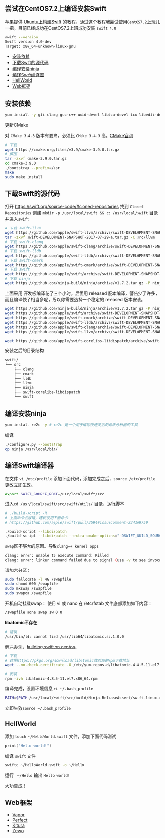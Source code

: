 尝试在CentOS7.2上编译安装Swift
---

苹果提供 [Ubuntu上构建Swift](https://github.com/apple/swift/blob/master/README.md) 的教程，通过这个教程我尝试使用`CentOS7.2`上玩儿一把。目前已经成功在CentOS7.2上班成功安装 `swift 4.0`

```bash
swift --version
Swift version 4.0-dev
Target: x86_64-unknown-linux-gnu
```

<!-- TOC -->

- [安装依赖](#安装依赖)
- [下载Swift的源代码](#下载swift的源代码)
- [编译安装ninja](#编译安装ninja)
- [编译Swift编译器](#编译swift编译器)
- [HellWorld](#hellworld)
- [Web框架](#web框架)

<!-- /TOC -->

## 安装依赖

```bash
yum install -y git clang gcc-c++ uuid-devel libicu-devel icu libedit-devel libxml2-devel sqlite-devel swig python-devel ncurses-libs ncurses-devel pkgconfig libuuid-devel epel-release libbsd-devel 
```

更新CMake

对 `CMake 3.4.3` 版本有要求，必须比 `CMake 3.4.3` 高。[CMake官网](https://cmake.org/download/)

```bash
# 下载
wget https://cmake.org/files/v3.9/cmake-3.9.0.tar.gz
# 解压
tar -zxvf cmake-3.9.0.tar.gz
cd cmake-3.9.0
./bootstrap --prefix=/usr
make
sudo make install
```

## 下载Swift的源代码

打开 https://swift.org/source-code/#cloned-repositories 找到 `Cloned Repositories` 创建 `mkdir -p /usr/local/swift && cd /usr/local/swift` 目录并进入`swift`

```bash
# 下载 swift-llvm
wget https://github.com/apple/swift-llvm/archive/swift-DEVELOPMENT-SNAPSHOT-2017-07-29-a.tar.gz -P llvm
tar -zxvf swift-DEVELOPMENT-SNAPSHOT-2017-07-29-a.tar.gz -C src/llvm
# 下载 swift-clang
wget https://github.com/apple/swift-clang/archive/swift-DEVELOPMENT-SNAPSHOT-2017-07-29-a.tar.gz -P clang
# 下载 swift-lldb
wget https://github.com/apple/swift-lldb/archive/swift-DEVELOPMENT-SNAPSHOT-2017-07-29-a.tar.gz -P lldb
# 下载 swift-cmark
wget https://github.com/apple/swift-cmark/archive/swift-DEVELOPMENT-SNAPSHOT-2017-07-29-a.tar.gz -P cmark
# 下载 swift
wget https://github.com/apple/swift/archive/swift-DEVELOPMENT-SNAPSHOT-2017-07-29-a.tar.gz -P swift
# 下载 ninja
wget https://github.com/ninja-build/ninja/archive/v1.7.2.tar.gz -P ninja
```

上面采用 开发板编译花了三个小时，后面用 released 版本编译，警告少了许多，而且编译快了相当多呢，所以你需要选择一个稳定的 released 版本安装。

```bash
wget https://github.com/ninja-build/ninja/archive/v1.7.2.tar.gz -P ninja
wget https://github.com/apple/swift/archive/swift-DEVELOPMENT-SNAPSHOT-2017-07-29-a.tar.gz  -P swift
wget https://github.com/apple/swift-cmark/archive/swift-DEVELOPMENT-SNAPSHOT-2017-07-29-a.tar.gz  -P cmark
wget https://github.com/apple/swift-lldb/archive/swift-DEVELOPMENT-SNAPSHOT-2017-07-29-a.tar.gz -P lldb
wget https://github.com/apple/swift-clang/archive/swift-DEVELOPMENT-SNAPSHOT-2017-07-29-a.tar.gz -P clang
wget https://github.com/apple/swift-llvm/archive/swift-DEVELOPMENT-SNAPSHOT-2017-07-29-a.tar.gz -P llvm

wget https://github.com/apple/swift-corelibs-libdispatch/archive/swift-DEVELOPMENT-SNAPSHOT-2017-07-30-a.tar.gz -P swift-corelibs-libdispatch 
```

安装之后的目录结构

```bash
swift/
└── src
    ├── clang
    ├── cmark
    ├── lldb
    ├── llvm
    ├── ninja
    ├── swift-corelibs-libdispatch 
    └── swift
```

## 编译安装ninja

```bash 
yum install re2c -y # re2c 是一个用于编写快速灵活的词法分析器的工具
```

编译

```bash
./configure.py --bootstrap
cp ninja /usr/local/bin/
```


## 编译Swift编译器

在文件 `vi /etc/profile` 添加下面代码，添加完成之后，`source /etc/profile` 更改立即生效。

```bash
export SWIFT_SOURCE_ROOT=/usr/local/swift/src
```

进入`cd /usr/local/swift/src/swift/utils/` 目录，运行脚本

```bash
# ./build-script -R
# 上面命令会报错，建议使用下面命令
# https://github.com/apple/swift/pull/3594#issuecomment-234169759

./build-script --libdispatch
./build-script --libdispatch --extra-cmake-options="-DSWIFT_BUILD_SOURCEKIT:BOOL=TRUE"
```

`swap`区不够大的原因。导致`clang++ kernel opps`

```bash
clang: error: unable to execute command: Killed
clang: error: linker command failed due to signal (use -v to see invocation)
```

请加大分区：

```bash
sudo fallocate -l 4G /swapfile
sudo chmod 600 /swapfile
sudo mkswap /swapfile
sudo swapon /swapfile
```

开机自动挂载swap：
使用 vi 或 nano 在 /etc/fstab 文件底部添加如下内容：

```bash
/swapfile none swap sw 0 0
```

**libatomic不存在**

```bash
# 错误
/usr/bin/ld: cannot find /usr/lib64/libatomic.so.1.0.0
```

解决办法，[building swift on centos](https://stackoverflow.com/questions/34234250/building-swift-on-centos)。

```bash
# 下载
# 这里https://pkgs.org/download/libatomic找对应的rpm下载地址
wget --no-check-certificate -O /etc/yum.repos.d/libatomic-4.8.5-11.el7.x86_64.rpm ftp://ftp.pbone.net/mirror/ftp.centos.org/7.3.1611/os/x86_64/Packages/libatomic-4.8.5-11.el7.x86_64.rpm

# 安装
rpm -ivh libatomic-4.8.5-11.el7.x86_64.rpm
```

编译完成，设置环境信息 `vi ~/.bash_profile`

```bash
PATH=$PATH:/usr/local/swift/src/build/Ninja-ReleaseAssert/swift-linux-x86_64/bin
```

立即生效`source ~/.bash_profile`

## HellWorld

添加 `touch ~/HelloWorld.swift` 文件，添加下面代码测试

```swift
print("Hello world!")
```

编译 `swift` 文件

```bash
swiftc ~/HelloWorld.swift -o ~/Hello
```

运行 ` ~/Hello` 输出 `Hello world!`

大功告成！

## Web框架

- [Vapor](https://github.com/vapor/vapor)
- [Perfect](https://github.com/PerfectlySoft/Perfect)
- [Kitura](https://github.com/IBM-Swift/Kitura)
- [Zewo](https://github.com/Zewo/Zewo)